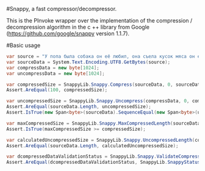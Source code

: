 ﻿#Snappy, a fast compressor/decompressor.

This is the PInvoke wrapper over the implementation of the compression / decompression algorithm in the c ++ library from Google (https://github.com/google/snappy version 1.1.7).

#Basic usage
```c#
var source = "У попа была собака он её любил, она съела кусок мяса он её убил.";
var sourceData = System.Text.Encoding.UTF8.GetBytes(source);
var compressData = new byte[1024];
var uncompressData = new byte[1024];

var compressedSize = SnappyLib.Snappy.Compress(sourceData, 0, sourceData.Length, compressData, 0, compressData.Length);
Assert.AreEqual(100, compressedSize);

var uncompressedSize = SnappyLib.Snappy.Uncompress(compressData, 0, compressedSize, uncompressData, 0, uncompressData.Length);
Assert.AreEqual(sourceData.Length, uncompressedSize);
Assert.IsTrue(new Span<byte>(sourceData).SequenceEqual(new Span<byte>(uncompressData, 0, uncompressedSize)));

var maxCompressedSize = SnappyLib.Snappy.MaxCompressedLength(sourceData.Length);
Assert.IsTrue(maxCompressedSize >= compressedSize);

var calculatedUncompressedSize = SnappyLib.Snappy.UncompressedLength(compressData, 0, compressedSize);
Assert.AreEqual(sourceData.Length, calculatedUncompressedSize);

var dcompressedDataValidationStatus = SnappyLib.Snappy.ValidateCompressedBuffer(compressData, 0, compressedSize);
Assert.AreEqual(dcompressedDataValidationStatus, SnappyLib.SnappyStatusEnum.SNAPPY_OK);
```